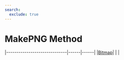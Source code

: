 ```yaml
---
search:
  exclude: true
---
```


<h1 class="heading"><span class="name">MakePNG Method</span></h1>

|------------------------------|------|------|
|[Bitmap](../objects/bitmap.md)|&nbsp;|&nbsp;|
